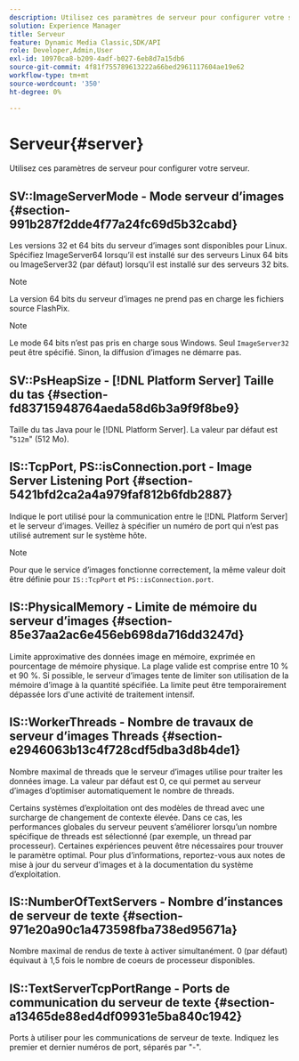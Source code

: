 ```yaml
---
description: Utilisez ces paramètres de serveur pour configurer votre serveur.
solution: Experience Manager
title: Serveur
feature: Dynamic Media Classic,SDK/API
role: Developer,Admin,User
exl-id: 10970ca8-b209-4adf-b027-6eb8d7a15db6
source-git-commit: 4f81f755789613222a66bed2961117604ae19e62
workflow-type: tm+mt
source-wordcount: '350'
ht-degree: 0%

---
```


# Serveur{#server}

Utilisez ces paramètres de serveur pour configurer votre serveur.

## SV::ImageServerMode - Mode serveur d’images {#section-991b287f2dde4f77a24fc69d5b32cabd}

Les versions 32 et 64 bits du serveur d’images sont disponibles pour Linux. Spécifiez ImageServer64 lorsqu’il est installé sur des serveurs Linux 64 bits ou ImageServer32 (par défaut) lorsqu’il est installé sur des serveurs 32 bits.

>[!NOTE]
>
>La version 64 bits du serveur d’images ne prend pas en charge les fichiers source FlashPix.

>[!NOTE]
>
>Le mode 64 bits n’est pas pris en charge sous Windows. Seul `ImageServer32` peut être spécifié. Sinon, la diffusion d’images ne démarre pas.

## SV::PsHeapSize - [!DNL Platform Server] Taille du tas {#section-fd83715948764aeda58d6b3a9f9f8be9}

Taille du tas Java pour le [!DNL Platform Server]. La valeur par défaut est &quot;`512m`&quot; (512 Mo).

## IS::TcpPort, PS::isConnection.port - Image Server Listening Port {#section-5421bfd2ca2a4a979faf812b6fdb2887}

Indique le port utilisé pour la communication entre le [!DNL Platform Server] et le serveur d’images. Veillez à spécifier un numéro de port qui n’est pas utilisé autrement sur le système hôte.

>[!NOTE]
>
>Pour que le service d’images fonctionne correctement, la même valeur doit être définie pour `IS::TcpPort` et `PS::isConnection.port`.

## IS::PhysicalMemory - Limite de mémoire du serveur d’images {#section-85e37aa2ac6e456eb698da716dd3247d}

Limite approximative des données image en mémoire, exprimée en pourcentage de mémoire physique. La plage valide est comprise entre 10 % et 90 %. Si possible, le serveur d’images tente de limiter son utilisation de la mémoire d’image à la quantité spécifiée. La limite peut être temporairement dépassée lors d&#39;une activité de traitement intensif.

## IS::WorkerThreads - Nombre de travaux de serveur d’images Threads {#section-e2946063b13c4f728cdf5dba3d8b4de1}

Nombre maximal de threads que le serveur d’images utilise pour traiter les données image. La valeur par défaut est 0, ce qui permet au serveur d’images d’optimiser automatiquement le nombre de threads.

Certains systèmes d’exploitation ont des modèles de thread avec une surcharge de changement de contexte élevée. Dans ce cas, les performances globales du serveur peuvent s’améliorer lorsqu’un nombre spécifique de threads est sélectionné (par exemple, un thread par processeur). Certaines expériences peuvent être nécessaires pour trouver le paramètre optimal. Pour plus d’informations, reportez-vous aux notes de mise à jour du serveur d’images et à la documentation du système d’exploitation.

## IS::NumberOfTextServers - Nombre d’instances de serveur de texte {#section-971e20a90c1a473598fba738ed95671a}

Nombre maximal de rendus de texte à activer simultanément. 0 (par défaut) équivaut à 1,5 fois le nombre de coeurs de processeur disponibles.

## IS::TextServerTcpPortRange - Ports de communication du serveur de texte {#section-a13465de88ed4df09931e5ba840c1942}

Ports à utiliser pour les communications de serveur de texte. Indiquez les premier et dernier numéros de port, séparés par &quot;-&quot;.
